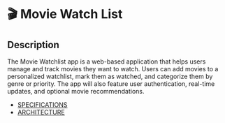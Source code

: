 <h1>🎬 Movie Watch List</h1>

<h2>Description</h2>
<p>The Movie Watchlist app is a web-based application that helps users manage and track movies they want to watch. Users can add movies to a personalized watchlist, mark them as watched, and categorize them by genre or priority. The app will also feature user authentication, real-time updates, and optional movie recommendations.</p>

 - [SPECIFICATIONS](https://github.com/Daniel-Marais-01/Movie-Watchlist/blob/main/SPECIFICATION.md)
 - [ARCHITECTURE](https://github.com/Daniel-Marais-01/daniel-marais-02/blob/main/ARCHITECTURE.md)
